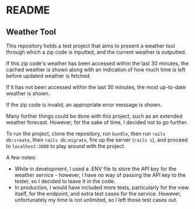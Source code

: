 # README

## Weather Tool

This repository holds a test project that aims to present a weather tool through which a zip code is inputted,
and the current weather is outputted.

If this zip code's weather has been accessed within the last 30 minutes, the cached weather is shown along with
an indication of how much time is left before updated weather is fetched.

If it has not been accessed within the last 30 minutes, the most up-to-date weather is shown.

If the zip code is invalid, an appropriate error message is shown.

Many further things could be done with this project, such as an extended weather forecast.
However, for the sake of time, I decided not to go further.

To run the project, clone the repository, run `bundle`, then run `rails db:create`, then `rails db:migrate`,
fire up the server (`rails s`), and proceed to `localhost:3000` to play around with the project.

A few notes:

- While in development, I used a .ENV file to store the API key for the weather service - however, I have no way of passing the API key
to the tester, so I decided to leave it in the code.
- In production, I would have included more tests, particularly for the view itself, for the endpoint, and extra test
cases for the service. However, unfortunately my time is not unlimited, so I left those test cases out.